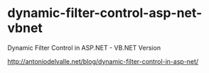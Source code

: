 dynamic-filter-control-asp-net-vbnet
====================================

Dynamic Filter Control in ASP.NET - VB.NET Version

http://antoniodelvalle.net/blog/dynamic-filter-control-in-asp-net/